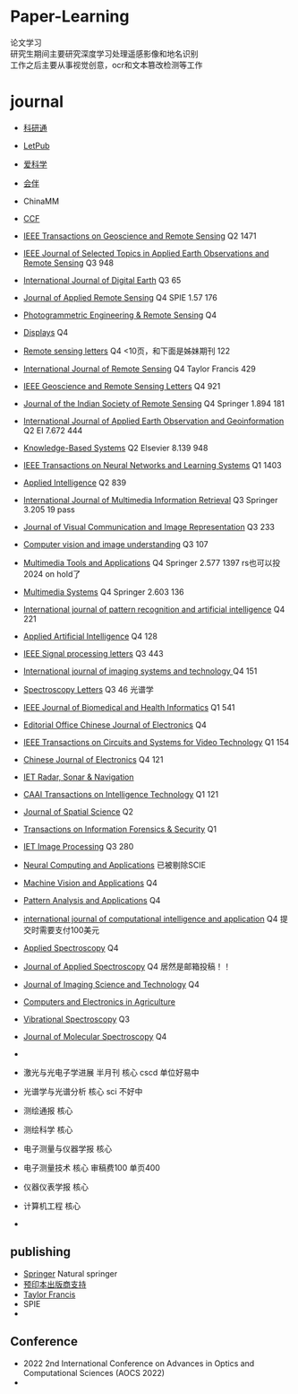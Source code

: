 # Paper-Learning
论文学习    
研究生期间主要研究深度学习处理遥感影像和地名识别  
工作之后主要从事视觉创意，ocr和文本篡改检测等工作

# journal
- [科研通](https://www.ablesci.com/journal/index?keywords=)
- [LetPub](https://www.letpub.com.cn/index.php?page=journalapp)
- [爱科学](https://www.iikx.com/sci/)
- [会伴](https://www.myhuiban.com/)
- ChinaMM
- [CCF](https://blog.csdn.net/WangUnionpub/article/details/142363702)    
- [IEEE Transactions on Geoscience and Remote Sensing]() Q2    1471
- [IEEE Journal of Selected Topics in Applied Earth Observations and Remote Sensing](https://www.letpub.com.cn/index.php?journalid=3336&page=journalapp&view=detail) Q3   948
- [International Journal of Digital Earth](http://www.letpub.com.cn/index.php?journalid=3717&page=journalapp&view=detail) Q3  65
- [Journal of Applied Remote Sensing](https://jars.msubmit.net/cgi-bin/main.plex) Q4  SPIE  1.57    176
- [Photogrammetric Engineering & Remote Sensing](http://www.letpub.com.cn/index.php?journalid=6625&page=journalapp&view=detail) Q4    
- [Displays](http://www.letpub.com.cn/index.php?journalid=2326&page=journalapp&view=detail) Q4
- [Remote sensing letters](https://www.ablesci.com/journal/detail?id=5NbnL5) Q4   <10页，和下面是姊妹期刊   122
- [International Journal of Remote Sensing](http://www.letpub.com.cn/index.php?journalid=3875&page=journalapp&view=detail) Q4  Taylor Francis  429
- [IEEE Geoscience and Remote Sensing Letters](http://www.letpub.com.cn/index.php?journalid=3328&page=journalapp&view=detail) Q4    921
- [Journal of the Indian Society of Remote  Sensing](http://www.letpub.com.cn/index.php?journalid=5302&page=journalapp&view=detail) Q4 Springer 1.894   181
- [International Journal of Applied Earth Observation and Geoinformation](https://www.sciencedirect.com/journal/international-journal-of-applied-earth-observation-and-geoinformation) Q2 EI 7.672 444
- [Knowledge-Based Systems](https://www.letpub.com.cn/index.php?journalid=5495&page=journalapp&view=detail) Q2 Elsevier 8.139 948
- [IEEE Transactions on Neural Networks and Learning Systems](https://cis.ieee.org/publications/t-neural-networks-and-learning-systems)  Q1   1403
- [Applied Intelligence](http://www.letpub.com.cn/index.php?journalid=737&page=journalapp&view=detail) Q2   839
- [International Journal of Multimedia Information Retrieval](https://www.springer.com/journal/13735)    Q3    Springer    3.205   19  pass
- [Journal of Visual Communication and Image Representation](http://www.letpub.com.cn/index.php?journalid=5437&page=journalapp&view=detail)    Q3   233
- [Computer vision and image understanding](http://www.letpub.com.cn/index.php?journalid=1998&page=journalapp&view=detail)   Q3   107
- [Multimedia Tools and Applications](https://www.springer.com/journal/11042)  Q4  Springer 2.577  1397  rs也可以投 2024 on hold了
- [Multimedia Systems](https://www.springer.com/journal/530)  Q4 Springer 2.603  136
- [International journal of pattern recognition and artificial intelligence](http://www.letpub.com.cn/index.php?journalid=3842&page=journalapp&view=detail) Q4   221
- [Applied Artificial Intelligence](http://www.letpub.com.cn/index.php?journalid=718&page=journalapp&view=detail) Q4  128
- [IEEE Signal processing letters](http://www.letpub.com.cn/index.php?journalid=3353&page=journalapp&view=detail) Q3 443
- [International journal of imaging systems and technology ](http://www.letpub.com.cn/index.php?journalid=3774&page=journalapp&view=detail)    Q4  151
- [Spectroscopy Letters](https://www.letpub.com.cn/index.php?journalid=7606&page=journalapp&view=detail)  Q3  46  光谱学  
- [IEEE Journal of Biomedical and Health Informatics](https://www.letpub.com.cn/index.php?journalid=9464&page=journalapp&view=detail)   Q1 541
- [Editorial Office Chinese Journal of Electronics]()  Q4 
- [IEEE Transactions on Circuits and Systems for Video Technology](https://www.letpub.com.cn/index.php?journalid=3369&page=journalapp&view=detail)   Q1 154
- [Chinese Journal of Electronics](https://www.letpub.com.cn/index.php?journalid=1710&page=journalapp&view=detail)  Q4  121
- [IET Radar, Sonar & Navigation]()
- [CAAI Transactions on Intelligence Technology](https://www.letpub.com.cn/index.php?journalid=14628&page=journalapp&view=detail)  Q1 121
- [Journal of Spatial Science](https://www.letpub.com.cn/index.php?journalid=15865&page=journalapp&view=detail)  Q2
- [Transactions on Information Forensics & Security](https://www.ivysci.com/journals/1556-6013/?lang=zh)  Q1
- [IET Image Processing](https://www.letpub.com.cn/index.php?journalid=3447&page=journalapp&view=detail)  Q3 280
- [Neural Computing and Applications](https://link.springer.com/journal/521)  已被剔除SCIE
- [Machine Vision and Applications](https://link.springer.com/journal/138)   Q4
- [Pattern Analysis and Applications](https://link.springer.com/journal/10044)  Q4
- [international journal of computational intelligence and application](https://worldscientific.com/worldscinet/ijprai)   Q4  提交时需要支付100美元
- [Applied Spectroscopy](https://www.iikx.com/sci/technology/10420.html)   Q4
- [Journal of Applied Spectroscopy](https://www.fabiao.com.cn/sci/00219037/)    Q4  居然是邮箱投稿！！
- [Journal of Imaging Science and Technology](https://www.ablesci.com/journal/detail?id=pPEPR5)   Q4
- [Computers and Electronics in Agriculture]()
- [Vibrational Spectroscopy](https://www.ablesci.com/journal/detail?id=DXd0VD)  Q3
- [Journal of Molecular Spectroscopy](https://www.editorialmanager.com/jmsp/default2.aspx)   Q4
- 

- 激光与光电子学进展  半月刊  核心 cscd  单位好易中
- 光谱学与光谱分析 核心 sci 不好中
- 测绘通报  核心
- 测绘科学  核心
- 电子测量与仪器学报   核心 
- 电子测量技术 核心  审稿费100 单页400      
- 仪器仪表学报 核心
- 计算机工程  核心
- 



## publishing

- [Springer](https://www.springer.com/gp/authors-editors/journal-author/frequently-asked-questions/3832)     Natural springer 
- [预印本出版商支持](https://www.sohu.com/a/413098060_100191228?qq-pf-to=pcqq.group)
- [Taylor Francis](https://www.tandfonline.com/action/authorSubmission?journalCode=tres20&page=instructions#.V30JYWOtZOo)  
- SPIE
- 

##  Conference

- 2022 2nd International Conference on Advances in Optics and Computational Sciences (AOCS 2022)
- 
